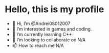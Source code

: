 # Hello, this is my profile

- 👋 Hi, I’m @Andrei08012007
- 👀 I’m interested in games and coding.
- 🌱 I’m currently learning C++
- 💞️ I’m looking to collaborate on N/A
- 📫 How to reach me N/A

<!---
Andrei08012007/Andrei08012007 is a ✨ special ✨ repository because its `README.md` (this file) appears on your GitHub profile.
You can click the Preview link to take a look at your changes.
--->
